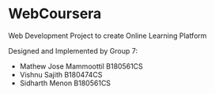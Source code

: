 # WebCoursera
Web Development Project to create Online Learning Platform

Designed and Implemented by Group 7:
  * Mathew Jose Mammoottil  B180561CS
  * Vishnu Sajith           B180474CS
  * Sidharth Menon          B180561CS
